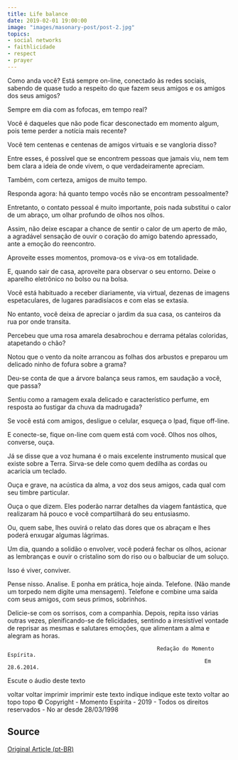 ```yaml
---
title: Life balance
date: 2019-02-01 19:00:00
image: "images/masonary-post/post-2.jpg"
topics: 
- social networks
- faithlicidade
- respect
- prayer
---
```


Como anda você? Está sempre on-line, conectado às redes sociais, sabendo de
quase tudo a respeito do que fazem seus amigos e os amigos dos seus amigos?

Sempre em dia com as fofocas, em tempo real?

Você é daqueles que não pode ficar desconectado em momento algum, pois teme
perder a notícia mais recente?

Você tem centenas e centenas de amigos virtuais e se vangloria disso?

Entre esses, é possível que se encontrem pessoas que jamais viu, nem tem bem
clara a ideia de onde vivem, o que verdadeiramente apreciam.

Também, com certeza, amigos de muito tempo.

Responda agora: há quanto tempo vocês não se encontram pessoalmente?

Entretanto, o contato pessoal é muito importante, pois nada substitui o calor
de um abraço, um olhar profundo de olhos nos olhos.

Assim, não deixe escapar a chance de sentir o calor de um aperto de mão, a
agradável sensação de ouvir o coração do amigo batendo apressado, ante a emoção
do reencontro.

Aproveite esses momentos, promova-os e viva-os em totalidade.

E, quando sair de casa, aproveite para observar o seu entorno. Deixe o aparelho
eletrônico no bolso ou na bolsa.

Você está habituado a receber diariamente, via virtual, dezenas de imagens
espetaculares, de lugares paradisíacos e com elas se extasia.

No entanto, você deixa de apreciar o jardim da sua casa, os canteiros da rua
por onde transita.

Percebeu que uma rosa amarela desabrochou e derrama pétalas coloridas,
atapetando o chão?

Notou que o vento da noite arrancou as folhas dos arbustos e preparou um
delicado ninho de fofura sobre a grama?

Deu-se conta de que a árvore balança seus ramos, em saudação a você, que passa?

Sentiu como a ramagem exala delicado e característico perfume, em resposta ao
fustigar da chuva da madrugada?

Se você está com amigos, desligue o celular, esqueça o Ipad, fique off-line.

E conecte-se, fique on-line com quem está com você. Olhos nos olhos, converse,
ouça.

Já se disse que a voz humana é o mais excelente instrumento musical que existe
sobre a Terra. Sirva-se dele como quem dedilha as cordas ou acaricia um
teclado.

Ouça e grave, na acústica da alma, a voz dos seus amigos, cada qual com seu
timbre particular.

Ouça o que dizem. Eles poderão narrar detalhes da viagem fantástica, que
realizaram há pouco e você compartilhará do seu entusiasmo.

Ou, quem sabe, lhes ouvirá o relato das dores que os abraçam e lhes poderá
enxugar algumas lágrimas.

Um dia, quando a solidão o envolver, você poderá fechar os olhos, acionar as
lembranças e ouvir o cristalino som do riso ou o balbuciar de um soluço.

Isso é viver, conviver.

Pense nisso. Analise. E ponha em prática, hoje ainda. Telefone. (Não mande um
torpedo nem digite uma mensagem). Telefone e combine uma saída com seus amigos,
com seus primos, sobrinhos.

Delicie-se com os sorrisos, com a companhia. Depois, repita isso várias outras
vezes, plenificando-se de felicidades, sentindo a irresistível vontade de
reprisar as mesmas e salutares emoções, que alimentam a alma e alegram as
horas.

                                                   Redação do Momento Espírita.
                                                                  Em 28.6.2014.

 

Escute o áudio deste texto

voltar voltar imprimir imprimir este texto indique indique este texto
voltar ao topo topo
© Copyright - Momento Espírita - 2019 - Todos os direitos reservados - No ar
desde 28/03/1998


## Source

[Original Article (pt-BR)](http://momento.com.br/pt/ler_texto.php?id=4174)
